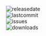 <img alt="releasedate" src="https://img.shields.io/github/release-date/thexgamelord/iio?color=g&style=flat-square"></img><br>
<img alt="lastcommit" src="https://img.shields.io/github/last-commit/thexgamelord/iio?style=flat-square"><br>
<img alt="issues" src="https://img.shields.io/github/issues/thexgamelord/iio?style=flat-square"></img><br>
<img alt="downloads" src="https://img.shields.io/github/downloads/thexgamelord/IIO/total?color=light%20green&style=flat-square"></img>
